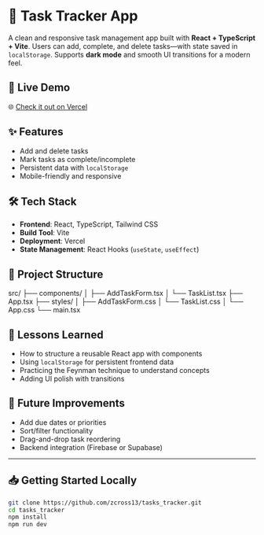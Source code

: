 # 📝 Task Tracker App

A clean and responsive task management app built with **React + TypeScript + Vite**. Users can add, complete, and delete tasks—with state saved in `localStorage`. Supports **dark mode** and smooth UI transitions for a modern feel.

## 🚀 Live Demo

🌐 [Check it out on Vercel](https://tasks-tracker-mu.vercel.app/)

## ✨ Features

- Add and delete tasks
- Mark tasks as complete/incomplete
- Persistent data with `localStorage`
- Mobile-friendly and responsive

## 🛠️ Tech Stack

- **Frontend**: React, TypeScript, Tailwind CSS
- **Build Tool**: Vite
- **Deployment**: Vercel
- **State Management**: React Hooks (`useState`, `useEffect`)

## 📂 Project Structure

src/
├── components/
│ ├── AddTaskForm.tsx
│ └── TaskList.tsx
├── App.tsx
├── styles/
│ ├── AddTaskForm.css
│ └── TaskList.css
│ └── App.css
└── main.tsx


## 🧠 Lessons Learned

- How to structure a reusable React app with components
- Using `localStorage` for persistent frontend data
- Practicing the Feynman technique to understand concepts
- Adding UI polish with transitions

## 🔮 Future Improvements

- Add due dates or priorities
- Sort/filter functionality
- Drag-and-drop task reordering
- Backend integration (Firebase or Supabase)

---

## 📥 Getting Started Locally

```bash
git clone https://github.com/zcross13/tasks_tracker.git
cd tasks_tracker
npm install
npm run dev
